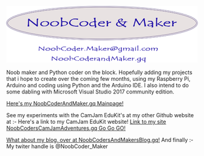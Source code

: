![My Logo](/images/new.png)

Noob maker and Python coder on the block. Hopefully adding my projects that i hope to create over the coming few months, using my Raspberry Pi, Arduino and coding using Python and the Arduino IDE. I also intend to do some dabling with Microsoft Visual Studio 2017 community edition.

 [Here's my NoobCoderAndMaker.gq Mainpage!](http://noobcoderandmaker.gq)

See my experiments with the CamJam EduKit's at my other Github website at :- 
 Here's a link to my CamJam EduKit website!
 [Link to my site NoobCodersCamJamAdventures.gq Go Go GO!](http://noobcoderscamjamadventures.gq)

 [What about my blog, over at NoobCodersAndMakersBlog.gq!](http://noobcoderandmakersblog.gq)
 And finally :- My twiter handle is @NoobCoder_Maker
